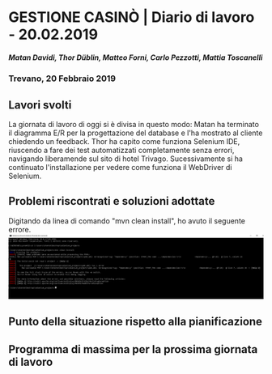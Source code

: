 # GESTIONE CASINÒ | Diario di lavoro - 20.02.2019
##### Matan Davidi, Thor Düblin, Matteo Forni, Carlo Pezzotti, Mattia Toscanelli
### Trevano, 20 Febbraio 2019

## Lavori svolti
La giornata di lavoro di oggi si è divisa in questo modo:
Matan ha terminato il diagramma E/R per la progettazione del database e l'ha mostrato al cliente chiedendo un feedback.
Thor ha capito come funziona Selenium IDE, riuscendo a fare dei test automatizzati completamente senza errori, navigando liberamende sul sito di hotel Trivago.
Sucessivamente si ha continuato l'installazione per vedere come funziona il WebDriver di Selenium.

##  Problemi riscontrati e soluzioni adottate
Digitando da linea di comando "mvn clean install", ho avuto il seguente errore.
![ErrorMaven](../media/20.02.2019-MavenError.png)


##  Punto della situazione rispetto alla pianificazione


## Programma di massima per la prossima giornata di lavoro
